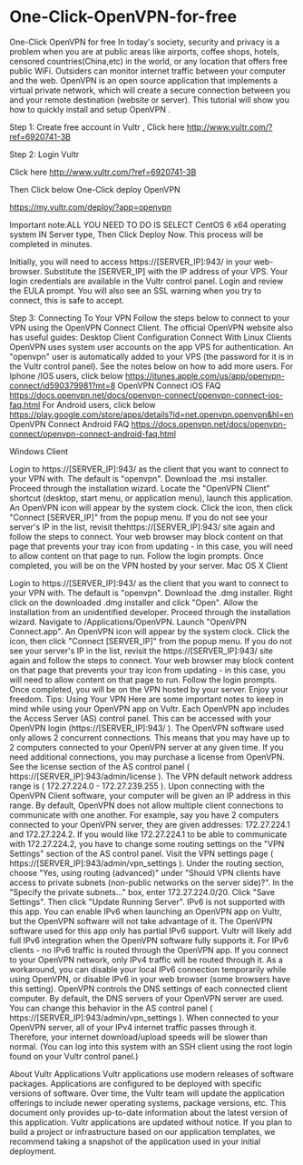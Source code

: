 # One-Click-OpenVPN-for-free
 
One-Click OpenVPN for free
In today's society, security and privacy is a problem when you are at public areas like airports, coffee shops, hotels, censored countries(China,etc) in the world, or any location that offers free public WiFi. Outsiders can monitor internet traffic between your computer and the web. OpenVPN is an open source application that implements a virtual private network, which will create a secure connection between you and your remote destination (website or server). This tutorial will show you how to quickly install and setup OpenVPN .


Step 1:  Create free account in Vultr , Click here  http://www.vultr.com/?ref=6920741-3B  

 

Step 2: Login Vultr  

Click here   http://www.vultr.com/?ref=6920741-3B  


Then Click below One-Click deploy OpenVPN 

https://my.vultr.com/deploy/?app=openvpn

Important note:ALL YOU NEED TO DO IS SELECT CentOS 6 x64 operating system IN Server type, Then Click Deploy Now. This process will be completed in minutes.

Initially, you will need to access https://[SERVER_IP]:943/ in your web-browser. Substitute the [SERVER_IP] with the IP address of your VPS. Your login credentials are available in the Vultr control panel. Login and review the EULA prompt. You will also see an SSL warning when you try to connect, this is safe to accept.

Step 3: Connecting To Your VPN
Follow the steps below to connect to your VPN using the OpenVPN Connect Client. The official OpenVPN website also has useful guides:
Desktop Client Configuration
Connect With Linux Clients
OpenVPN uses system user accounts on the app VPS for authentication. An "openvpn" user is automatically added to your VPS (the password for it is in the Vultr control panel). See the notes below on how to add more users.
For Iphone /IOS users, click below
https://itunes.apple.com/us/app/openvpn-connect/id590379981?mt=8
OpenVPN Connect iOS FAQ
https://docs.openvpn.net/docs/openvpn-connect/openvpn-connect-ios-faq.html
For Android users, click below
https://play.google.com/store/apps/details?id=net.openvpn.openvpn&hl=en
OpenVPN Connect Android FAQ
https://docs.openvpn.net/docs/openvpn-connect/openvpn-connect-android-faq.html
 

Windows Client

Login to https://[SERVER_IP]:943/ as the client that you want to connect to your VPN with. The default is "openvpn".
Download the .msi installer.
Proceed through the installation wizard.
Locate the "OpenVPN Client" shortcut (desktop, start menu, or application menu), launch this application.
An OpenVPN icon will appear by the system clock.
Click the icon, then click "Connect [SERVER_IP]" from the popup menu. If you do not see your server's IP in the list, revisit thehttps://[SERVER_IP]:943/ site again and follow the steps to connect. Your web browser may block content on that page that prevents your tray icon from updating - in this case, you will need to allow content on that page to run.
Follow the login prompts. Once completed, you will be on the VPN hosted by your server.
Mac OS X Client

Login to https://[SERVER_IP]:943/ as the client that you want to connect to your VPN with. The default is "openvpn".
Download the .dmg installer.
Right click on the downloaded .dmg installer and click "Open". Allow the installation from an unidentified developer.
Proceed through the installation wizard.
Navigate to /Applications/OpenVPN.
Launch "OpenVPN Connect.app".
An OpenVPN icon will appear by the system clock.
Click the icon, then click "Connect [SERVER_IP]" from the popup menu. If you do not see your server's IP in the list, revisit the https://[SERVER_IP]:943/ site again and follow the steps to connect. Your web browser may block content on that page that prevents your tray icon from updating - in this case, you will need to allow content on that page to run.
Follow the login prompts. Once completed, you will be on the VPN hosted by your server.
 Enjoy your freedom.
Tips: Using Your VPN
Here are some important notes to keep in mind while using your OpenVPN app on Vultr.
Each OpenVPN app includes the Access Server (AS) control panel. This can be accessed with your OpenVPN login (https://[SERVER_IP]:943/ ).
The OpenVPN software used only allows 2 concurrent connections. This means that you may have up to 2 computers connected to your OpenVPN server at any given time. If you need additional connections, you may purchase a license from OpenVPN. See the license section of the AS control panel ( https://[SERVER_IP]:943/admin/license ).
The VPN default network address range is ( 172.27.224.0 - 172.27.239.255 ). Upon connecting with the OpenVPN Client software, your computer will be given an IP address in this range.
By default, OpenVPN does not allow multiple client connections to communicate with one another. For example, say you have 2 computers connected to your OpenVPN server, they are given addresses: 172.27.224.1 and 172.27.224.2. If you would like 172.27.224.1 to be able to communicate with 172.27.224.2, you have to change some routing settings on the "VPN Settings" section of the AS control panel.
Visit the VPN settings page ( https://[SERVER_IP]:943/admin/vpn_settings ).
Under the routing section, choose "Yes, using routing (advanced)" under "Should VPN clients have access to private subnets (non-public networks on the server side)?".
In the "Specify the private subnets..." box, enter 172.27.224.0/20.
Click "Save Settings". Then click "Update Running Server".
IPv6 is not supported with this app. You can enable IPv6 when launching an OpenVPN app on Vultr, but the OpenVPN software will not take advantage of it. The OpenVPN software used for this app only has partial IPv6 support. Vultr will likely add full IPv6 integration when the OpenVPN software fully supports it.
For IPv6 clients - no IPv6 traffic is routed through the OpenVPN app. If you connect to your OpenVPN network, only IPv4 traffic will be routed through it. As a workaround, you can disable your local IPv6 connection temporarily while using OpenVPN, or disable IPv6 in your web browser (some browsers have this setting).
OpenVPN controls the DNS settings of each connected client computer. By default, the DNS servers of your OpenVPN server are used. You can change this behavior in the AS control panel ( https://[SERVER_IP]:943/admin/vpn_settings ).
When connected to your OpenVPN server, all of your IPv4 internet traffic passes through it. Therefore, your internet download/upload speeds will be slower than normal.
(You can log into this system with an SSH client using the root login found on your Vultr control panel.)

About Vultr Applications
Vultr applications use modern releases of software packages. Applications are configured to be deployed with specific versions of software. Over time, the Vultr team will update the application offerings to include newer operating systems, package versions, etc. This document only provides up-to-date information about the latest version of this application. Vultr applications are updated without notice. If you plan to build a project or infrastructure based on our application templates, we recommend taking a snapshot of the application used in your initial deployment.
